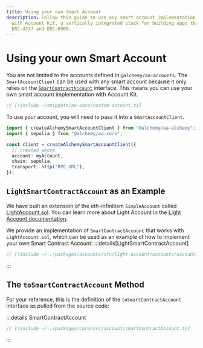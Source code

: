 ```yaml
---
title: Using your own Smart Account
description: Follow this guide to use any smart account implementation you want
  with Account Kit, a vertically integrated stack for building apps that support
  ERC-4337 and ERC-6900.
---
```



# Using your own Smart Account

You are not limited to the accounts defined in `@alchemy/aa-accounts`. The `SmartAccountClient` can be used with any smart account because it only relies on the [`SmartContractAccount`](/packages/aa-core/accounts/) interface. This means you can use your own smart account implementation with Account Kit.

```ts [my-account.ts]
// [!include ~/snippets/aa-core/custom-account.ts]
```

To use your account, you will need to pass it into a `SmartAccountClient`.

```ts
import { createAlchemySmartAccountClient } from "@alchemy/aa-alchemy";
import { sepolia } from "@alchemy/aa-core";

const client = createAlchemySmartAccountClient({
  // created above
  account: myAccount,
  chain: sepolia,
  transport: http("RPC_URL"),
});
```

## `LightSmartContractAccount` as an Example

We have built an extension of the eth-infinitism `SimpleAccount` called [LightAccount.sol](https://github.com/alchemyplatform/light-account/blob/main/src/LightAccount.sol). You can learn more about Light Account in the [Light Account documentation](/smart-accounts/light-account/).

We provide an implementation of `SmartContractAccount` that works with `LightAccount.sol`, which can be used as an example of how to implement your own Smart Contract Account:
:::details[LightSmartContractAccount]

```ts
// [!include ~/../packages/accounts/src/light-account/accounts/account.ts]
```

:::

## The `toSmartContractAccount` Method

For your reference, this is the definition of the `toSmartContractAccount` interface as pulled from the source code:

:::details SmartContractAccount

```ts
// [!include ~/../packages/core/src/account/smartContractAccount.ts]
```

:::
